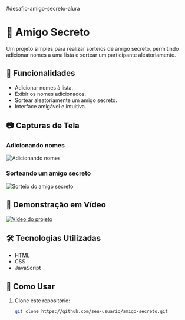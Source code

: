 ﻿#desafio-amigo-secreto-alura

# 🎁 Amigo Secreto

Um projeto simples para realizar sorteios de amigo secreto, permitindo adicionar nomes a uma lista e sortear um participante aleatoriamente.

## 🚀 Funcionalidades

- Adicionar nomes à lista.
- Exibir os nomes adicionados.
- Sortear aleatoriamente um amigo secreto.
- Interface amigável e intuitiva.

## 📷 Capturas de Tela

### Adicionando nomes
![Adicionando nomes](assets/screenshot1.png)

### Sorteando um amigo secreto
![Sorteio do amigo secreto](assets/screenshot2.png)

## 🎥 Demonstração em Vídeo

[![Vídeo do projeto](https://img.youtube.com/vi/SEU_VIDEO_ID/maxresdefault.jpg)]([https://www.youtube.com/watch?v=SEU_VIDEO_ID](https://youtu.be/i2uFgVRYl9I))

## 🛠️ Tecnologias Utilizadas

- HTML
- CSS
- JavaScript

## 🎯 Como Usar

1. Clone este repositório:
   ```sh
   git clone https://github.com/seu-usuario/amigo-secreto.git
